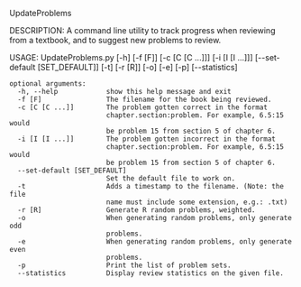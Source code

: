 UpdateProblems

DESCRIPTION:
	A command line utility to track progress when reviewing from a textbook, and to suggest new problems to review.

USAGE:
    UpdateProblems.py [-h] [-f [F]] [-c [C [C ...]]] [-i [I [I ...]]]
                      [--set-default [SET_DEFAULT]] [-t] [-r [R]] [-o] [-e]
                      [-p] [--statistics]

    optional arguments:
      -h, --help            show this help message and exit
      -f [F]                The filename for the book being reviewed.
      -c [C [C ...]]        The problem gotten correct in the format
                            chapter.section:problem. For example, 6.5:15 would
                            be problem 15 from section 5 of chapter 6.
      -i [I [I ...]]        The problem gotten incorrect in the format
                            chapter.section:problem. For example, 6.5:15 would
                            be problem 15 from section 5 of chapter 6.
      --set-default [SET_DEFAULT]
                            Set the default file to work on.
      -t                    Adds a timestamp to the filename. (Note: the file
                            name must include some extension, e.g.: .txt)
      -r [R]                Generate R random problems, weighted.
      -o                    When generating random problems, only generate odd
                            problems.
      -e                    When generating random problems, only generate even
                            problems.
      -p                    Print the list of problem sets.
      --statistics          Display review statistics on the given file.

